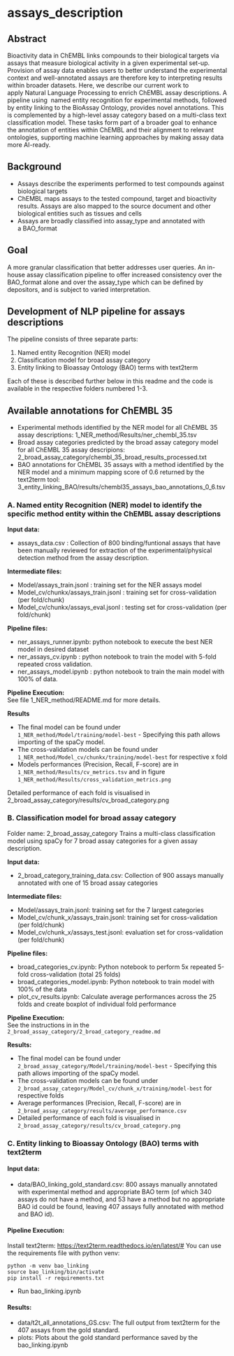 # assays_description

## Abstract
Bioactivity data in ChEMBL links compounds to their biological targets via assays that measure biological activity in a given experimental set-up. Provision of assay data enables users to better understand the experimental context and well-annotated assays are therefore key to interpreting results within broader datasets. Here, we describe our current work to apply Natural Language Processing to enrich ChEMBL assay descriptions. A pipeline using  named entity recognition for experimental methods, followed by entity linking to the BioAssay Ontology, provides novel annotations. This is complemented by a high-level assay category based on a multi-class text classification model. These tasks form part of a broader goal to enhance the annotation of entities within ChEMBL and their alignment to relevant ontologies, supporting machine learning approaches by making assay data more AI-ready.

## Background
* Assays describe the experiments performed to test compounds against biological targets
* ChEMBL maps assays to the tested compound, target and bioactivity results. Assays are also mapped to the source document and other biological entities such as tissues and cells
* Assays are broadly classified into assay_type and annotated with a BAO_format

## Goal 
A more granular classification that better addresses user queries. An in-house assay classification pipeline to offer increased consistency over the BAO_format alone and over the assay_type which can be defined by depositors, and is subject to varied interpretation. 

## Development of NLP pipeline for assays descriptions
The pipeline consists of three separate parts:
1. Named entity Recognition (NER) model
2. Classification model for broad assay category
3. Entity linking to Bioassay Ontology (BAO) terms with text2term

Each of these is described further below in this readme and the code is available in the respective folders numbered 1-3.

## Available annotations for ChEMBL 35
- Experimental methods identified by the NER model for all ChEMBL 35 assay descriptions: 1_NER_method/Results/ner_chembl_35.tsv
- Broad assay categories predicted by the broad assay category model for all ChEMBL 35 assay descripions: 2_broad_assay_category/chembl_35_broad_results_processed.txt
- BAO annotations for ChEMBL 35 assays with a method identified by the NER model and a minimum mapping score of 0.6 returned by the text2term tool: 3_entity_linking_BAO/results/chembl35_assays_bao_annotations_0_6.tsv 

### A. Named entity Recognition (NER) model to identify the specific method entity within the ChEMBL assay descriptions

**Input data:**  
- assays_data.csv : Collection of 800 binding/funtional assays that have been manually reviewed for extraction of the experimental/physical detection method from the assay description.

**Intermediate files:**  
- Model/assays_train.jsonl : training set for the NER assays model
- Model_cv/chunkx/assays_train.jsonl : training set for cross-validation (per fold/chunk)
- Model_cv/chunkx/assays_eval.jsonl : testing set for cross-validation (per fold/chunk)


**Pipeline files:**
- ner_assays_runner.ipynb: python notebook to execute the best NER model in desired dataset
- ner_assays_cv.ipynb : python notebook to train the model with 5-fold repeated cross validation.
- ner_assays_model.ipynb : python notebook to train the main model with 100% of data.


**Pipeline Execution:**   
See file 1_NER_method/README.md for more details.


**Results**
- The final model can be found under `1_NER_method/Model/training/model-best` - Specifying this path allows importing of the spaCy model.
- The cross-validation models can be found under `1_NER_method/Model_cv/chunkx/training/model-best` for respective x fold
- Models performances (Precision, Recall, F-score) are in `1_NER_method/Results/cv_metrics.tsv` and in figure `1_NER_method/Results/cross_validation_metrics.png`


Detailed performance of each fold is visualised in 2_broad_assay_category/results/cv_broad_category.png


### B. Classification model for broad assay category
Folder name: 2_broad_assay_category
Trains a multi-class classification model using spaCy for 7 broad assay categories for a given assay description.

**Input data:**
- 2_broad_category_training_data.csv: Collection of 900 assays manually annotated with one of 15 broad assay categories

**Intermediate files:**
- Model/assays_train.jsonl: training set for the 7 largest categories
- Model_cv/chunk_x/assays_train.jsonl: training set for cross-validation (per fold/chunk)
- Model_cv/chunk_x/assays_test.jsonl: evaluation set for cross-validation (per fold/chunk)

**Pipeline files:**
- broad_categories_cv.ipynb: Python notebook to perform 5x repeated 5-fold cross-validation (total 25 folds)
- broad_categories_model.ipynb: Python notebook to train model with 100% of the data
- plot_cv_results.ipynb: Calculate average performances across the 25 folds and create boxplot of individual fold performance

**Pipeline Execution:**   
See the instructions in in the `2_broad_assay_category/2_broad_category_readme.md`

**Results:**
- The final model can be found under `2_broad_assay_category/Model/training/model-best` - Specifying this path allows importing of the spaCy model.
- The cross-validation models can be found under `2_broad_assay_category/Model_cv/chunk_x/training/model-best` for respective folds
- Average performances (Precision, Recall, F-score) are in `2_broad_assay_category/results/average_performance.csv`
- Detailed performance of each fold is visualised in `2_broad_assay_category/results/cv_broad_category.png`

### C. Entity linking to Bioassay Ontology (BAO) terms with text2term

#### Input data:
- data/BAO_linking_gold_standard.csv: 800 assays manually annotated with experimental method and appropriate BAO term (of which 340 assays do not have a method, and 53 have a method but no appropriate BAO id could be found, leaving 407 assays fully annotated with method and BAO id).

#### Pipeline Execution:
Install text2term: https://text2term.readthedocs.io/en/latest/#
You can use the requirements file with python venv: 
```
python -m venv bao_linking
source bao_linking/bin/activate
pip install -r requirements.txt
```
- Run bao_linking.ipynb

#### Results:
- data/t2t_all_annotations_GS.csv: The full output from text2term for the 407 assays from the gold standard.
- plots: Plots about the gold standard performance saved by the bao_linking.ipynb
